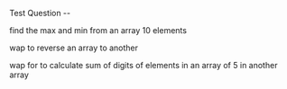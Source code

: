 Test Question -- 

find the max and min from an array 10 elements

wap to reverse an array to another

wap for to calculate sum of digits of elements in an array of 5 in another array
